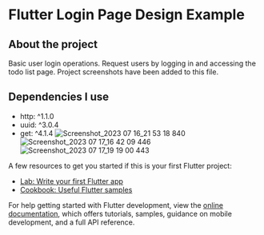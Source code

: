 # Flutter Login Page Design Example
## About the project
Basic user login operations. Request users by logging in and accessing the todo list page.
Project screenshots have been added to this file.

## Dependencies I use

- http: ^1.1.0
- uuid: ^3.0.4
- get: ^4.1.4
![Screenshot_2023 07 16_21 53 18 840](https://github.com/sevgitr/flutter_application_4/assets/49620686/234792ce-6809-408b-9acb-bc9243c4d61b)
![Screenshot_2023 07 17_16 42 09 446](https://github.com/sevgitr/flutter_application_4/assets/49620686/603eca88-0afb-4e97-b196-8c33a5784e3c)
![Screenshot_2023 07 17_19 19 00 443](https://github.com/sevgitr/flutterApplication/assets/49620686/bb54a382-921a-4d7a-a09b-dbcb866ec59b)

  




A few resources to get you started if this is your first Flutter project:

- [Lab: Write your first Flutter app](https://docs.flutter.dev/get-started/codelab)
- [Cookbook: Useful Flutter samples](https://docs.flutter.dev/cookbook)

For help getting started with Flutter development, view the
[online documentation](https://docs.flutter.dev/), which offers tutorials,
samples, guidance on mobile development, and a full API reference.
